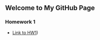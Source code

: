 ## Welcome to My GitHub Page

### Homework 1

* [Link to HW1]([https://github.com/BU-IE-360/spring24-idilceylan/5528315bafd11d59410df52da676b532ce9c4577/files/ie360_HW1.html](https://github.com/BU-IE-360/spring24-idilceylan/blob/5528315bafd11d59410df52da676b532ce9c4577/files/ie360_HW1.html)))

